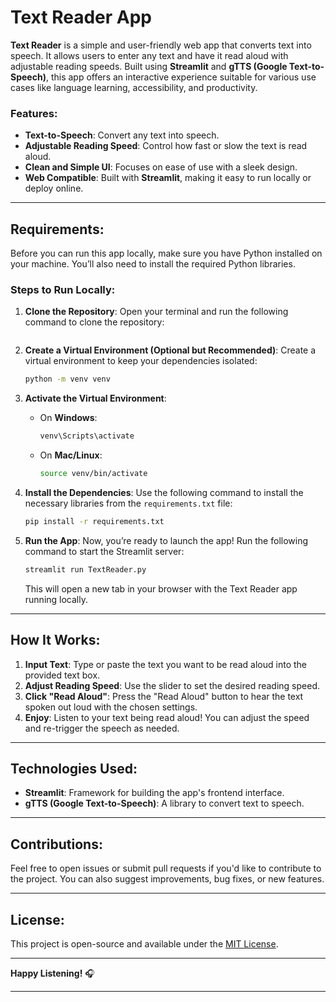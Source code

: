 # Text Reader App

**Text Reader** is a simple and user-friendly web app that converts text into speech. It allows users to enter any text and have it read aloud with adjustable reading speeds. Built using **Streamlit** and **gTTS (Google Text-to-Speech)**, this app offers an interactive experience suitable for various use cases like language learning, accessibility, and productivity.

### Features:
- **Text-to-Speech**: Convert any text into speech.
- **Adjustable Reading Speed**: Control how fast or slow the text is read aloud.
- **Clean and Simple UI**: Focuses on ease of use with a sleek design.
- **Web Compatible**: Built with **Streamlit**, making it easy to run locally or deploy online.

---

## Requirements:
Before you can run this app locally, make sure you have Python installed on your machine. You’ll also need to install the required Python libraries.

### Steps to Run Locally:

1. **Clone the Repository**:
   Open your terminal and run the following command to clone the repository:

   ```bash
   
   
   ```

2. **Create a Virtual Environment (Optional but Recommended)**:
   Create a virtual environment to keep your dependencies isolated:

   ```bash
   python -m venv venv
   ```

3. **Activate the Virtual Environment**:
   - On **Windows**:
     ```bash
     venv\Scripts\activate
     ```
   - On **Mac/Linux**:
     ```bash
     source venv/bin/activate
     ```

4. **Install the Dependencies**:
   Use the following command to install the necessary libraries from the `requirements.txt` file:

   ```bash
   pip install -r requirements.txt
   ```

5. **Run the App**:
   Now, you’re ready to launch the app! Run the following command to start the Streamlit server:

   ```bash
   streamlit run TextReader.py
   ```

   This will open a new tab in your browser with the Text Reader app running locally.

---

## How It Works:
1. **Input Text**: Type or paste the text you want to be read aloud into the provided text box.
2. **Adjust Reading Speed**: Use the slider to set the desired reading speed.
3. **Click "Read Aloud"**: Press the "Read Aloud" button to hear the text spoken out loud with the chosen settings.
4. **Enjoy**: Listen to your text being read aloud! You can adjust the speed and re-trigger the speech as needed.

---

## Technologies Used:
- **Streamlit**: Framework for building the app's frontend interface.
- **gTTS (Google Text-to-Speech)**: A library to convert text to speech.
  
---

## Contributions:
Feel free to open issues or submit pull requests if you'd like to contribute to the project. You can also suggest improvements, bug fixes, or new features.

---

## License:
This project is open-source and available under the [MIT License](LICENSE).

---

**Happy Listening!** 🎧

---

